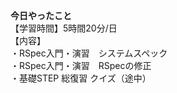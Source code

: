 **今日やったこと**<br>
【学習時間】5時間20分/日<br>
【内容】<br>
・RSpec入門・演習　システムスペック<br>
・RSpec入門・演習　RSpecの修正<br>
・基礎STEP 総復習 クイズ（途中）<br>